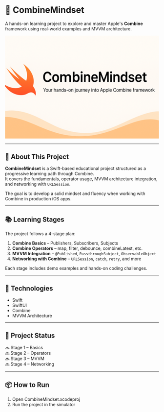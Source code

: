 # 🚀 CombineMindset

A hands-on learning project to explore and master Apple's **Combine** framework using real-world examples and MVVM architecture.

![CombineMindset Logo](banner.png)

---

## 🧠 About This Project

**CombineMindset** is a Swift-based educational project structured as a progressive learning path through Combine.  
It covers the fundamentals, operator usage, MVVM architecture integration, and networking with `URLSession`.

The goal is to develop a solid mindset and fluency when working with Combine in production iOS apps.

---

## 📚 Learning Stages

The project follows a 4-stage plan:

1. **Combine Basics** – Publishers, Subscribers, Subjects
2. **Combine Operators** – map, filter, debounce, combineLatest, etc.
3. **MVVM Integration** – `@Published`, `PassthroughSubject`, `ObservableObject`
4. **Networking with Combine** – `URLSession`, `catch`, `retry`, and more

Each stage includes demo examples and hands-on coding challenges.

---

## 🧪 Technologies

- Swift
- SwiftUI
- Combine
- MVVM Architecture

---

## 🚧 Project Status

🔜 Stage 1 – Basics  
🔜 Stage 2 – Operators  
🔜 Stage 3 – MVVM  
🔜 Stage 4 – Networking

---

## 📦 How to Run

1. Open CombineMindset.xcodeproj
2. Run the project in the simulator
